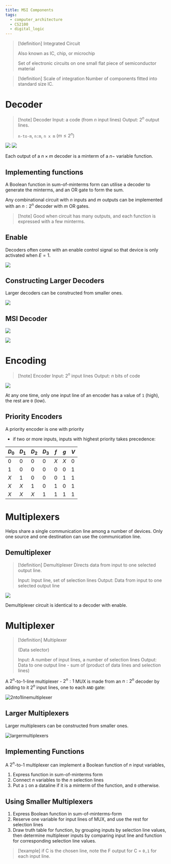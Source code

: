 ```yaml
---
title: MSI Components
tags:
  - computer_architecture
  - CS2100
  - digital_logic
---
```

> [!definition] Integrated Circuit
> 
>Also known as IC, chip, or microchip
>
>Set of electronic circuits on one small flat piece of semiconductor material

> [!definition] Scale of integration
> Number of components fitted into standard size IC.

# Decoder

> [!note] Decoder
> Input: a code (from $n$ input lines)
> Output: $2^{n}$ output lines.
> 
> `n-to-m`, `n:m`, `n x m` $(m \leq 2^{n})$

![](media/decoders.svg)
![](media/2x4decoder.svg)

Each output of a $n \times m$ decoder is a minterm of a $n-$ variable function.

## Implementing functions

A Boolean function in sum-of-minterms form can utilise a decoder to generate the minterms, and an OR gate to form the sum.

Any combinational circuit with $n$ inputs and $m$ outputs can be implemented with an $n:2^{n}$ decoder with $m$ OR gates.

> [!note] Good when circuit has many outputs, and each function is expressed with a few minterms.

## Enable

Decoders often come with an enable control signal so that device is only activated when $E = 1$.

![](media/2x4decoder-enable.svg)

## Constructing Larger Decoders

Larger decoders can be constructed from smaller ones.

![](media/largerdecoders.svg)

## MSI Decoder

![](media/Pasted%20image%2020241016170949.png)

![](media/Pasted%20image%2020241016171027.png)

# Encoding


> [!note] Encoder
> Input: $2^{n}$ input lines
> Output: $n$ bits of code
> 

![](media/encoder.svg)


At any one time, only one input line of an encoder has a value of `1` (high), the rest are `0` (low).

## Priority Encoders

A priority encoder is one with priority
- if two or more inputs, inputs with highest priority takes precedence:


| $D_0$ | $D_1$ | $D_2$ | $D_3$ | $f$   | $g$   | $V$   |
| --- | --- | --- | --- | --- | --- | --- |
| $0$   | $0$   | $0$   | $0$   | $X$   | $X$   | $0$   |
| $1$   | $0$   | $0$   | $0$   | $0$   | $0$   | $1$   |
| $X$   | $1$   | $0$   | $0$   | $0$   | $1$   | $1$   |
| $X$   | $X$   | $1$   | $0$   | $1$   | $0$   | $1$   |
| $X$   | $X$   | $X$   | $1$   | $1$   | $1$   | $1$   |
# Multiplexers

Helps share a single communication line among a number of devices. Only one source and one destination can use the communication line.

## Demultiplexer

> [!definition] Demultiplexer
> Directs data from input to one selected output line.
> 
> Input: Input line, set of selection lines
> Output: Data from input to one selected output line

![](media/demultiplexer.svg)

Demultiplexer circuit is identical to a decoder with enable.

# Multiplexer

> [!definition] Multiplexer
> 
> (Data selector)
> 
> Input: A number of input lines, a number of selection lines
> Output: Data to one output line - sum of (product of data lines and selection lines)

A $2^n$-to-$1$-line multiplexer - $2^n:1$ MUX is made from an $n:2^n$ decoder by adding to it $2^n$ input lines, one to each `AND` gate:

![2nto1linemultiplexer](media/2Nto1linemultiplexer.svg)

## Larger Multiplexers

Larger multiplexers can be constructed from smaller ones.

![largermultiplexers](media/largermultiplexers.svg)

## Implementing Functions

A $2^{n}$-to-1 multiplexer can implement a Boolean function of $n$ input variables,
1. Express function in sum-of-minterms form
2. Connect $n$ variables to the $n$ selection lines
3. Put a `1` on a dataline if it is a minterm of the function, and `0` otherwise.
## Using Smaller Multiplexers

1. Express Boolean function in sum-of-minterms-form
2. Reserve one variable for input lines of MUX, and use the rest for selection lines
3. Draw truth table for function, by grouping inputs by selection line values, then determine multiplexer inputs by comparing input line and function for corresponding selection line values.

> [!example] if C is the chosen line, note the F output for C = `0,1` for each input line.

